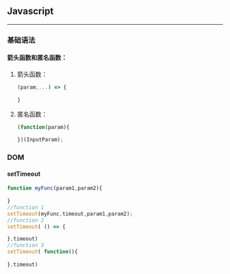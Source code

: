 ## Javascript

----

### 基础语法

#### 箭头函数和匿名函数：

1. 箭头函数：

   ```js
   (param,...) => {
       
   }
   ```

2. 匿名函数：

   ```js
   (function(param){
       
   })(InputParam);
   ```

   

### DOM

#### setTimeout

```js
function myFunc(param1,param2){
    
} 
//function 1
setTimeout(myFunc,timeout,param1,param2);
//function 2
setTimeout( () => {

},timeout)
//function 3
setTimeout( function(){
    
},timeout)
```

